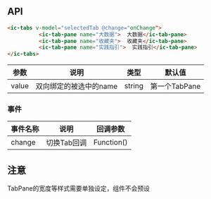 ## API

```html
<ic-tabs v-model="selectedTab @change="onChange">
          <ic-tab-pane name="大数据">  大数据</ic-tab-pane>
          <ic-tab-pane name="收藏夹">  收藏夹</ic-tab-pane>
          <ic-tab-pane name="实践指引">  实践指引</ic-tab-pane>
</ic-tabs>
```

| 参数 | 说明 | 类型 | 默认值 |
| --- | --- | --- | --- |
| value | 双向绑定的被选中的name | string | 第一个TabPane|

### 事件
| 事件名称 | 说明 | 回调参数 |
| --- | --- | --- |
| change | 切换Tab回调| Function() |

## 注意
TabPane的宽度等样式需要单独设定，组件不会预设